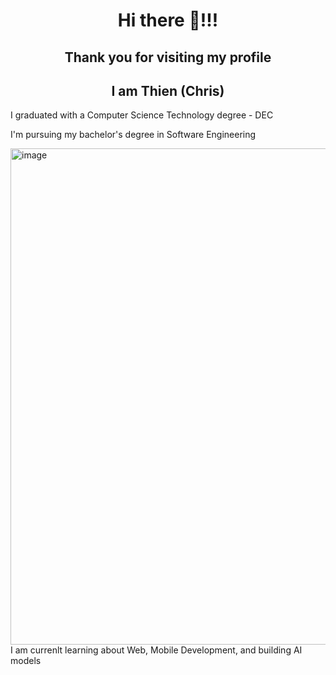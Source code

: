 
<h1 align="center">Hi there 👋!!! </h1>
<h2 align="center">Thank you for visiting my profile </h2>
<h2 align="center">I am Thien (Chris)</h2>
  <p>I graduated with a Computer Science Technology degree - DEC</p>
  <p>I'm pursuing my bachelor's degree in Software Engineering</p>
  <p><img width="794" alt="image" src="https://github.com/user-attachments/assets/5f3c9f61-0900-434f-8f75-8388955b24dd" /> I am currenlt learning about Web, Mobile Development, and building AI models
</p>


<!--
**chrisanhthien/chrisanhthien** is a ✨ _special_ ✨ repository because its `README.md` (this file) appears on your GitHub profile.

Here are some ideas to get you started:

- 🔭 I’m currently working on ...
- 🌱 I’m currently learning ...
- 👯 I’m looking to collaborate on ...
- 🤔 I’m looking for help with ...
- 💬 Ask me about ...
- 📫 How to reach me: ...
- 😄 Pronouns: ...
- ⚡ Fun fact: ...
-->
